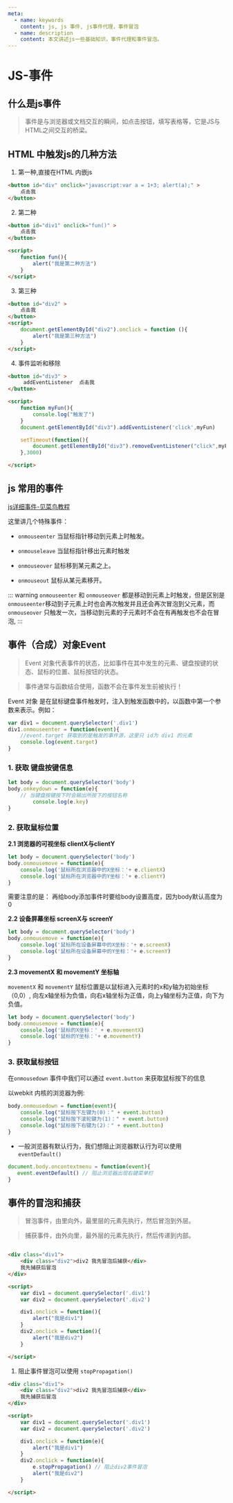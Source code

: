 ```yaml
---
meta:
  - name: keywords
    content: js, js 事件, js事件代理，事件冒泡
  - name: description
    content: 本文讲述js一些基础知识，事件代理和事件冒泡。
---
```


# JS-事件

## 什么是js事件

> 事件是与浏览器或文档交互的瞬间，如点击按钮，填写表格等，它是JS与HTML之间交互的桥梁。



## HTML 中触发js的几种方法

1. 第一种,直接在HTML 内嵌js

```HTML
<button id="div" onclick="javascript:var a = 1+3; alert(a);" >
    点击我
</button>
```

2. 第二种

```HTML
<button id="div1" onclick="fun()" >
    点击我
</button>

<script>
    function fun(){
        alert("我是第二种方法")
    }
</script>
```

3. 第三种

```HTML
<button id="div2" >
    点击我
</button>
<script>
    document.getElementById("div2").onclick = function (){
        alert("我是第三种方法")
    }
</script>
```

4. 事件监听和移除

```HTML
<button id="div3" >
     addEventListener  点击我
</button>

<script>
    function myFun(){
        console.log("触发了")
    }
    document.getElementById("div3").addEventListener('click',myFun)

    setTimeout(function(){
        document.getElementById("div3").removeEventListener("click",myFun)
    },3000)

</script>

```

## js 常用的事件

[js详细事件-见菜鸟教程](http://www.runoob.com/jsref/dom-obj-event.html)

这里讲几个特殊事件：

- `onmouseenter`	当鼠标指针移动到元素上时触发。	
- `onmouseleave`	当鼠标指针移出元素时触发	

- `onmouseover`	鼠标移到某元素之上。	
- `onmouseout`	鼠标从某元素移开。

::: warning
`onmouseenter` 和 `onmouseover` 都是移动到元素上时触发，但是区别是`onmouseenter`移动到子元素上时也会再次触发并且还会再次冒泡到父元素，而`onmouseover` 只触发一次，当移动到元素的子元素时不会在有再触发也不会在冒泡,
:::


## 事件（合成）对象Event

> Event 对象代表事件的状态，比如事件在其中发生的元素、键盘按键的状态、鼠标的位置、鼠标按钮的状态。

> 事件通常与函数结合使用，函数不会在事件发生前被执行！


Event 对象 是在鼠标键盘事件触发时，注入到触发函数中的，以函数中第一个参数来表示。例如：

```js
var div1 = document.querySelector('.div1')
div1.onmouseenter = function(event){
    //event.target 获取到的是触发的事件源，这里只 id为 div1 的元素
    console.log(event.target) 
}
```

### 1. 获取 键盘按键信息

```js
let body = document.querySelector('body')
body.onkeydown = function(e){
    // 当键盘按键按下时会输出所按下的按钮名称
        console.log(e.key)
}
```

### 2. 获取鼠标位置

**2.1 浏览器的可视坐标 clientX与clientY**

```js
let body = document.querySelector('body')
body.onmousemove = function(e){
    console.log('鼠标所在浏览器中的X坐标：'+ e.clientX)
    console.log('鼠标所在浏览器中的Y坐标：'+ e.clientY)
}
```

需要注意的是： 再给body添加事件时要给body设置高度，因为body默认高度为0

**2.2 设备屏幕坐标 screenX与 screenY**

```js
let body = document.querySelector('body')
body.onmousemove = function(e){
    console.log('鼠标所在设备屏幕中的X坐标：'+ e.screenX)
    console.log('鼠标所在设备屏幕中的Y坐标：'+ e.screenY)
}
```


**2.3 movementX 和 movementY 坐标轴**

`movementX` 和 `movementY` 鼠标位置是以鼠标进入元素时的x和y轴为初始坐标（0,0）, 向左x轴坐标为负值，向右x轴坐标为正值，向上y轴坐标为正值，向下为负值。


```js
let body = document.querySelector('body')
body.onmousemove = function(e){
    console.log('鼠标的X坐标：' + e.movementX)
    console.log('鼠标的Y坐标：'+ e.movementY)
}
```

### 3. 获取鼠标按钮

在`onmousedown` 事件中我们可以通过 `event.button` 来获取鼠标按下的信息

以webkit 内核的浏览器为例:
```js
body.onmousedown = function(event){
    console.log("鼠标按下左键为(0)：" + event.button)
    console.log("鼠标按下滚轮键为(1)：" + event.button)
    console.log("鼠标按下右键为(2)：" + event.button)
}
```



- 一般浏览器有默认行为，我们想阻止浏览器默认行为可以使用 `eventDefault()`

```js
document.body.oncontextmenu = function(event){
   event.eventDefault() // 阻止浏览器出现右键菜单栏
}
```


## 事件的冒泡和捕获

> 冒泡事件，由里向外，最里层的元素先执行，然后冒泡到外层。

> 捕获事件，由外向里，最外层的元素先执行，然后传递到内部。


```HTML

<div class="div1">
    <div class="div2">div2 我先冒泡后捕获</div>
    我先捕获后冒泡
</div>

<script>
    var div1 = document.querySelector('.div1')
    var div2 = document.querySelector('.div2')

    div1.onclick = function(){
        alert("我是div1")
    }
    div2.onclick = function(){
        alert("我是div2")
    }

</script>

```

1. 阻止事件冒泡可以使用 `stopPropagation()`

```HTML
<div class="div1">
    <div class="div2">div2 我先冒泡后捕获</div>
    我先捕获后冒泡
</div>

<script>
    var div1 = document.querySelector('.div1')
    var div2 = document.querySelector('.div2')

    div1.onclick = function(e){
        alert("我是div1")
    }
    div2.onclick = function(e){
        e.stopPropagation() // 阻止div2事件冒泡
        alert("我是div2")
    }

</script>
```


